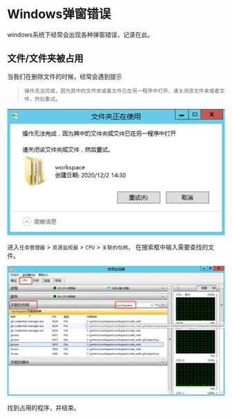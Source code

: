 # Windows弹窗错误

windows系统下经常会出现各种弹窗错误，记录在此。

## 文件/文件夹被占用
当我们在删除文件的时候，经常会遇到提示
> `操作无法完成，因为其中的文件夹或者文件已在另一程序中打开，请关闭该文件夹或者文件，然后重试`。

![](./images/win_01.png ':size=40%')

进入`任务管理器` > `资源监视器` > `CPU` > `关联的句柄`， 在搜索框中输入需要查找的文件。

![](./images/win_02.png ':size=60%')

找到占用的程序，并结束。